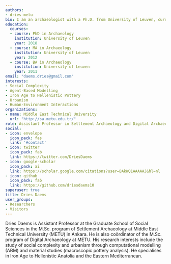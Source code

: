 ```yaml
---
authors:
- dries-metu
bio: I am an archaeologist with a Ph.D. from University of Leuven, currently working as Assistant Professor at Middle East Technical Univesity. My research interests include social complexity, agent-based modelling and material studies.
education:
  courses:
  - course: PhD in Archaeology
    institution: University of Leuven
    year: 2018
  - course: MA in Archaeology
    institution: University of Leuven
    year: 2012
  - course: BA in Archaeology
    institution: University of Leuven
    year: 2011
email: "daems.dries@gmail.com"
interests:
- Social Complexity
- Agent-Based Modelling
- Iron Age to Hellenistic Pottery
- Urbanism
- Human-Environment Interactions
organizations:
- name: Middle East Technical University
  url: "http://sa.metu.edu.tr/"
role: Assistant Professor in Settlement Archaeology and Digital Archaeology
social:
- icon: envelope
  icon_pack: fas
  link: '#contact'
- icon: twitter
  icon_pack: fab
  link: https://twitter.com/DriesDaems
- icon: google-scholar
  icon_pack: ai
  link: https://scholar.google.com/citations?user=BAkWQ1AAAAAJ&hl=nl
- icon: github
  icon_pack: fab
  link: https://github.com/driesdaems10
superuser: true
title: Dries Daems
user_groups:
- Researchers
- Visitors
---
```


Dries Daems is Assistant Professor at the Graduate School of Social Sciences in the M.Sc. program of Settlement Archaeology at Middle East Technical University (METU) in Ankara. He is also coördinator of the M.Sc. program of Digital Archaeology at METU. His research interests include the study of social complexity and urbanism through computational modelling (ABM) and material studies (macroscopic pottery analysis). He specialises in Iron Age to Hellenistic Anatolia and the Eastern Mediterranean.